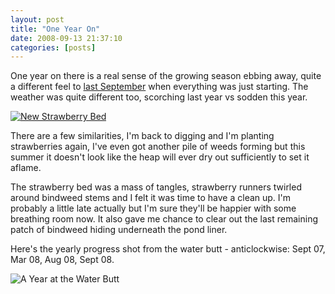 ```yaml
---
layout: post
title: "One Year On"
date: 2008-09-13 21:37:10
categories: [posts]
---
```


One year on there is a real sense of the growing season ebbing away, quite a different feel to [last September](http://www.earthwoman.co.uk/2007/09/) when everything was just starting. The weather was quite different too, scorching last year vs sodden this year.

[![New Strawberry Bed](http://farm4.static.flickr.com/3233/2849118754_eba9180ec2_m.jpg)](http://www.flickr.com/photos/warriorwomen/2849118754/)

There are a few similarities, I'm back to digging and I'm planting strawberries again, I've even got another pile of weeds forming but this summer it doesn't look like the heap will ever dry out sufficiently to set it aflame.

The strawberry bed was a mass of tangles, strawberry runners twirled around bindweed stems and I felt it was time to have a clean up. I'm probably a little late actually but I'm sure they'll be happier with some breathing room now. It also gave me chance to clear out the last remaining patch of bindweed hiding underneath the pond liner.

Here's the yearly progress shot from the water butt - anticlockwise: Sept 07, Mar 08, Aug 08, Sept 08.

![A Year at the Water Butt](http://farm3.static.flickr.com/2314/2848426373_8f53a88e34.jpg)
